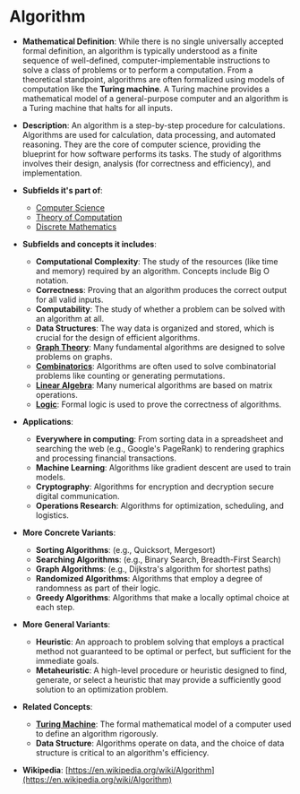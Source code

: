 # Algorithm

- **Mathematical Definition**: While there is no single universally accepted formal definition, an algorithm is typically understood as a finite sequence of well-defined, computer-implementable instructions to solve a class of problems or to perform a computation. From a theoretical standpoint, algorithms are often formalized using models of computation like the **Turing machine**. A Turing machine provides a mathematical model of a general-purpose computer and an algorithm is a Turing machine that halts for all inputs.

- **Description**: An algorithm is a step-by-step procedure for calculations. Algorithms are used for calculation, data processing, and automated reasoning. They are the core of computer science, providing the blueprint for how software performs its tasks. The study of algorithms involves their design, analysis (for correctness and efficiency), and implementation.

- **Subfields it's part of**:
    - [Computer Science](https://en.wikipedia.org/wiki/Computer_science)
    - [Theory of Computation](https://en.wikipedia.org/wiki/Theory_of_computation)
    - [Discrete Mathematics](https://en.wikipedia.org/wiki/Discrete_mathematics)

- **Subfields and concepts it includes**:
    - **Computational Complexity**: The study of the resources (like time and memory) required by an algorithm. Concepts include Big O notation.
    - **Correctness**: Proving that an algorithm produces the correct output for all valid inputs.
    - **Computability**: The study of whether a problem can be solved with an algorithm at all.
    - **Data Structures**: The way data is organized and stored, which is crucial for the design of efficient algorithms.
    - **[Graph Theory](../../pure_mathematics/discrete_mathematics/graph_theory/graph.md)**: Many fundamental algorithms are designed to solve problems on graphs.
    - **[Combinatorics](../../pure_mathematics/discrete_mathematics/combinatorics/combinations_and_permutations.md)**: Algorithms are often used to solve combinatorial problems like counting or generating permutations.
    - **[Linear Algebra](../../pure_mathematics/linear_algebra/matrix.md)**: Many numerical algorithms are based on matrix operations.
    - **[Logic](../../foundations_of_mathematics/logic/propositional_logic.md)**: Formal logic is used to prove the correctness of algorithms.

- **Applications**:
    - **Everywhere in computing**: From sorting data in a spreadsheet and searching the web (e.g., Google's PageRank) to rendering graphics and processing financial transactions.
    - **Machine Learning**: Algorithms like gradient descent are used to train models.
    - **Cryptography**: Algorithms for encryption and decryption secure digital communication.
    - **Operations Research**: Algorithms for optimization, scheduling, and logistics.

- **More Concrete Variants**:
    - **Sorting Algorithms**: (e.g., Quicksort, Mergesort)
    - **Searching Algorithms**: (e.g., Binary Search, Breadth-First Search)
    - **Graph Algorithms**: (e.g., Dijkstra's algorithm for shortest paths)
    - **Randomized Algorithms**: Algorithms that employ a degree of randomness as part of their logic.
    - **Greedy Algorithms**: Algorithms that make a locally optimal choice at each step.

- **More General Variants**:
    - **Heuristic**: An approach to problem solving that employs a practical method not guaranteed to be optimal or perfect, but sufficient for the immediate goals.
    - **Metaheuristic**: A high-level procedure or heuristic designed to find, generate, or select a heuristic that may provide a sufficiently good solution to an optimization problem.

- **Related Concepts**:
    - **[Turing Machine](../../foundations_of_mathematics/computability_theory/turing_machine.md)**: The formal mathematical model of a computer used to define an algorithm rigorously.
    - **Data Structure**: Algorithms operate on data, and the choice of data structure is critical to an algorithm's efficiency.

- **Wikipedia**: [https://en.wikipedia.org/wiki/Algorithm](https://en.wikipedia.org/wiki/Algorithm)
